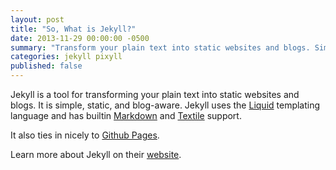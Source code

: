 ```yaml
---
layout: post
title: "So, What is Jekyll?"
date: 2013-11-29 00:00:00 -0500
summary: "Transform your plain text into static websites and blogs. Simple, static, and blog-aware."
categories: jekyll pixyll
published: false
---
```


Jekyll is a tool for transforming your plain text into static websites and 
blogs. It is simple, static, and blog-aware. Jekyll uses the 
[Liquid](http://docs.shopify.com/themes/liquid-basics) templating
language and has builtin [Markdown](http://daringfireball.net/projects/markdown/)
and [Textile](http://en.wikipedia.org/wiki/Textile_(markup_language)) support.

It also ties in nicely to [Github Pages](https://pages.github.com/).

Learn more about Jekyll on their [website](http://jekyllrb.com/).
